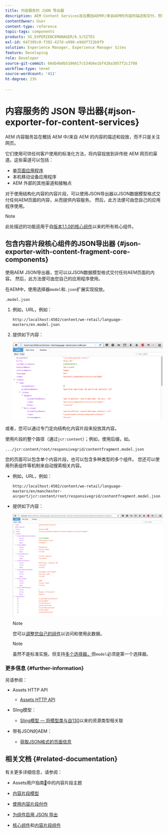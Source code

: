 ```yaml
---
title: 内容服务的 JSON 导出器
description: AEM Content Services旨在概括AEM中/来自AEM的内容的描述和交付，而不只是关注网页。 它们使用可供任何客户使用的标准化方法，将内容投放到非传统AEM网页的渠道。
contentOwner: User
content-type: reference
topic-tags: components
products: SG_EXPERIENCEMANAGER/6.5/SITES
exl-id: 647395c0-f392-427d-a998-e9ddf722b9f9
solution: Experience Manager, Experience Manager Sites
feature: Developing
role: Developer
source-git-commit: 66db4b0b5106617c534b6e1bf428a3057f2c2708
workflow-type: tm+mt
source-wordcount: '411'
ht-degree: 23%

---
```


# 内容服务的 JSON 导出器{#json-exporter-for-content-services}

AEM 内容服务旨在概括 AEM 中/来自 AEM 的内容的描述和投放，而不只是关注网页。

它们使用可供任何客户使用的标准化方法，将内容投放到非传统 AEM 网页的渠道。这些渠道可以包括：

* [单页面应用程序](spa-walkthrough.md)
* 本机移动设备应用程序
* AEM 外部的其他渠道和接触点

对于使用结构化内容的内容片段，可以使用JSON导出器以JSON数据模型格式交付任何AEM页面的内容，从而提供内容服务。 然后，此方法便可由您自己的应用程序使用。

>[!NOTE]
>
>此处描述的功能适用于自[版本1.1.0的核心组件](https://experienceleague.adobe.com/docs/experience-manager-core-components/using/introduction.html?lang=zh-Hans)以来的所有核心组件。

## 包含内容片段核心组件的JSON导出器 {#json-exporter-with-content-fragment-core-components}

使用AEM JSON导出器，您可以以JSON数据模型格式交付任何AEM页面的内容。 然后，此方法便可由您自己的应用程序使用。

在AEM中，使用选择器`model`和`.json`扩展实现投放。

`.model.json`

1. 例如，URL，例如：

   ```shell
   http://localhost:4502/content/we-retail/language-masters/en.model.json
   ```

1. 提供如下内容：

   ![chlimage_1-192](assets/chlimage_1-192.png)

或者，您可以通过专门定向结构化内容片段来投放其内容。

使用片段的整个路径（通过`jcr:content`）；例如，使用后缀，如。

`.../jcr:content/root/responsivegrid/contentfragment.model.json`

您的页面可以包含单个内容片段，也可以包含多种类型的多个组件。 您还可以使用列表组件等机制来自动搜索相关内容。

* 例如，URL，例如：

  ```shell
  http://localhost:4502/content/we-retail/language-masters/en/manchester-airport/jcr:content/root/responsivegrid/contentfragment.model.json
  ```

* 提供如下内容：

  ![chlimage_1-193](assets/chlimage_1-193.png)

  >[!NOTE]
  >
  >您可以[调整您自己的组件](/help/sites-developing/json-exporter-components.md)以访问和使用此数据。

  >[!NOTE]
  >
  >虽然不是标准实施，但支持[多个选择器，](json-exporter-components.md#multiple-selectors)但`model`必须是第一个选择器。

### 更多信息 {#further-information}

另请参阅：

* Assets HTTP API

   * [Assets HTTP API](/help/assets/mac-api-assets.md)

* Sling模型：

   * [Sling模型 — 将模型类与自130](https://sling.apache.org/documentation/bundles/models.html#associating-a-model-class-with-a-resource-type-since-130)以来的资源类型相关联

* 带有JSON的AEM：

   * [获取JSON格式的页面信息](/help/sites-developing/pageinfo.md)

## 相关文档 {#related-documentation}

有关更多详细信息，请参阅：

* Assets用户指南[&#128279;](/help/assets/content-fragments/content-fragments.md)中的内容片段主题

* [内容片段模型](/help/assets/content-fragments/content-fragments-models.md)
* [使用内容片段创作](/help/sites-authoring/content-fragments.md)
* [为组件启用 JSON 导出](/help/sites-developing/json-exporter-components.md)

* [核心组件](https://experienceleague.adobe.com/docs/experience-manager-core-components/using/introduction.html?lang=zh-Hans)和[内容片段组件](https://experienceleague.adobe.com/docs/experience-manager-core-components/using/wcm-components/content-fragment-component.html?lang=zh-Hans)

